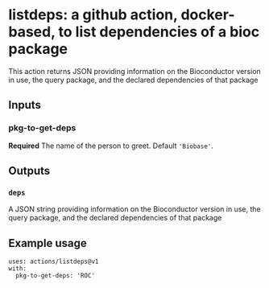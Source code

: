 # listdeps:  a github action, docker-based, to list dependencies of a bioc package

This action returns JSON providing information on the Bioconductor version in use,
the query package, and the declared dependencies of that package

## Inputs

### pkg-to-get-deps

**Required** The name of the person to greet. Default `'Biobase'`.

## Outputs

### `deps`

A JSON string providing information on the Bioconductor version in use,
the query package, and the declared dependencies of that package

## Example usage
```
uses: actions/listdeps@v1
with:
  pkg-to-get-deps: 'ROC'
```
